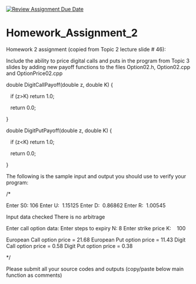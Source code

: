 [![Review Assignment Due Date](https://classroom.github.com/assets/deadline-readme-button-22041afd0340ce965d47ae6ef1cefeee28c7c493a6346c4f15d667ab976d596c.svg)](https://classroom.github.com/a/ys-1fdsE)
# Homework_Assignment_2

Homework 2 assignment (copied from Topic 2 lecture slide # 46):

Include the ability to price digital calls and puts in the program from Topic 3 slides by adding new payoff functions to the files Option02.h, Option02.cpp and OptionPrice02.cpp


double DigitCallPayoff(double z, double K)
{

   if (z>K) return 1.0;

   return 0.0;

}

double DigitPutPayoff(double z, double K)
{

   if (z<K) return 1.0;

   return 0.0;

}

The following is the sample input and output you should use to verify your program:

/*

Enter S0: 106
Enter U:  1.15125
Enter D:  0.86862
Enter R:  1.00545

Input data checked
There is no arbitrage

Enter call option data:
Enter steps to expiry N: 8
Enter strike price K:    100

European Call option price = 21.68
European Put option price = 11.43
Digit Call option price = 0.58
Digit Put option price = 0.38

*/


Please submit all your source codes and outputs (copy/paste below main function as comments) 

